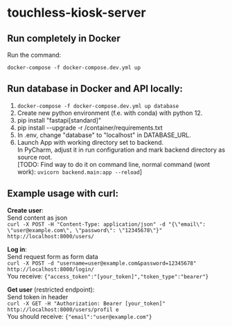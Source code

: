 # touchless-kiosk-server

## Run completely in Docker

Run the command:

`docker-compose -f docker-compose.dev.yml up`

## Run database in Docker and API locally:

1. `docker-compose -f docker-compose.dev.yml up database`
2. Create new python environment (f.e. with conda) with python 12.
3. pip install "fastapi[standard]"
4. pip install --upgrade -r /container/requirements.txt
5. In .env, change "database" to "localhost" in DATABASE_URL.
6. Launch App with working directory set to backend.    
   In PyCharm, adjust it in run configuration and mark backend directory as source root.   
   [TODO: Find way to do it on command line, normal command (wont work): `uvicorn backend.main:app --reload`]

## Example usage with curl:

**Create user**:   
Send content as json   
`curl -X POST -H "Content-Type: application/json" -d "{\"email\": \"user@example.com\", \"password\": \"12345678\"}" http://localhost:8000/users/`

**Log in**:   
Send request form as form data    
`curl -X POST -d "username=user@example.com&password=12345678" http://localhost:8000/login/`   
You receive: `{"access_token":"[your_token]","token_type":"bearer"}`

**Get user** (restricted endpoint):    
Send token in header   
`curl -X GET -H "Authorization: Bearer [your_token]" http://localhost:8000/users/profil
e`    
You should receive: `{"email":"user@example.com"}`